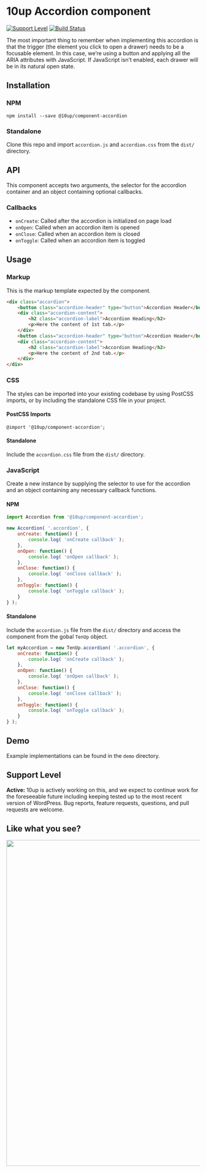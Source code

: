 # 10up Accordion component

[![Support Level](https://img.shields.io/badge/support-active-green.svg)](#support-level) [![Build Status][cli-img]][cli-url]

[cli-img]: https://travis-ci.org/10up/component-accordion.svg?branch=master
[cli-url]: https://travis-ci.org/10up/component-accordion

The most important thing to remember when implementing this accordion is that the trigger (the element you click to open a drawer) needs to be a focusable element. In this case, we’re using a button and applying all the ARIA attributes with JavaScript. If JavaScript isn’t enabled, each drawer will be in its natural open state.

## Installation

### NPM
`npm install --save @10up/component-accordion`

### Standalone
Clone this repo and import `accordion.js` and `accordion.css` from the `dist/` directory.

## API

This component accepts two arguments, the selector for the accordion container and an object containing optional callbacks.

### Callbacks

- `onCreate`: Called after the accordion is initialized on page load
- `onOpen`: Called when an accordion item is opened
- `onClose`: Called when an accordion item is closed
- `onToggle`: Called when an accordion item is toggled

## Usage

### Markup

This is the markup template expected by the component.

```html
<div class="accordion">
	<button class="accordion-header" type="button">Accordion Header</button>
	<div class="accordion-content">
		<h2 class="accordion-label">Accordion Heading</h2>
		<p>Here the content of 1st tab.</p>
	</div>
	<button class="accordion-header" type="button">Accordion Header</button>
	<div class="accordion-content">
		<h2 class="accordion-label">Accordion Heading</h2>
		<p>Here the content of 2nd tab.</p>
	</div>
</div>
```

### CSS

The styles can be imported into your existing codebase by using PostCSS imports, or by including the standalone CSS file in your project.

#### PostCSS Imports
`@import '@10up/component-accordion';`

#### Standalone
Include the `accordion.css` file from the `dist/` directory.

### JavaScript

Create a new instance by supplying the selector to use for the accordion and an object containing any necessary callback functions.

#### NPM

```javascript
import Accordion from '@10up/component-accordion';

new Accordion( '.accordion', {
	onCreate: function() {
		console.log( 'onCreate callback' );
	},
	onOpen: function() {
		console.log( 'onOpen callback' );
	},
	onClose: function() {
		console.log( 'onClose callback' );
	},
	onToggle: function() {
		console.log( 'onToggle callback' );
	}
} );
```

#### Standalone

Include the `accordion.js` file from the `dist/` directory and access the component from the gobal `TenUp` object.

```javascript
let myAccordion = new TenUp.accordion( '.accordion', {
	onCreate: function() {
		console.log( 'onCreate callback' );
	},
	onOpen: function() {
		console.log( 'onOpen callback' );
	},
	onClose: function() {
		console.log( 'onClose callback' );
	},
	onToggle: function() {
		console.log( 'onToggle callback' );
	}
} );
```

## Demo

Example implementations can be found in the `demo` directory.

## Support Level

**Active:** 10up is actively working on this, and we expect to continue work for the foreseeable future including keeping tested up to the most recent version of WordPress.  Bug reports, feature requests, questions, and pull requests are welcome.

## Like what you see?

<a href="http://10up.com/contact/"><img src="https://10updotcom-wpengine.s3.amazonaws.com/uploads/2016/10/10up-Github-Banner.png" width="850"></a>
